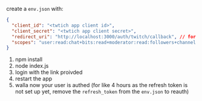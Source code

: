 create a `env.json` with:
```json
{
  "client_id": "<twtich app client id>",
  "client_secret": "<twtich app client secret>",
  "redirect_uri": "http://localhost:3000/auth/twitch/callback", // for local testing should be set the same on the dev portal
  "scopes": "user:read:chat+bits:read+moderator:read:followers+channel:read:subscriptions"
}
```

1) npm install
2) node index.js
3) login with the link proivded
4) restart the app
5) walla now your user is authed (for like 4 hours as the refresh token is not set up yet, remove the `refresh_token` from the `env.json` to reauth)
